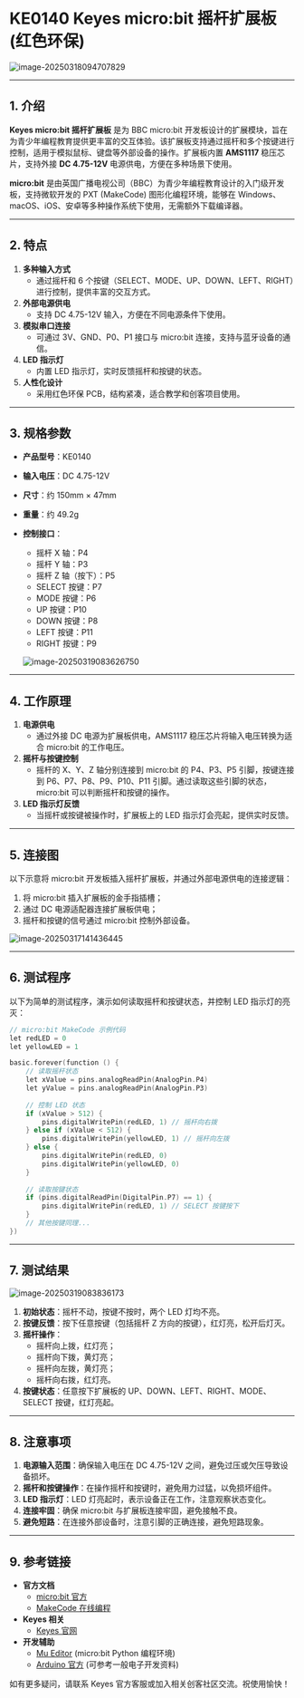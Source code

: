 # KE0140 Keyes micro:bit 摇杆扩展板 (红色环保)

![image-20250318094707829](media/image-20250318094707829.png)

---

## 1. 介绍
**Keyes micro:bit 摇杆扩展板** 是为 BBC micro:bit 开发板设计的扩展模块，旨在为青少年编程教育提供更丰富的交互体验。该扩展板支持通过摇杆和多个按键进行控制，适用于模拟鼠标、键盘等外部设备的操作。扩展板内置 **AMS1117** 稳压芯片，支持外接 **DC 4.75-12V** 电源供电，方便在多种场景下使用。

**micro:bit** 是由英国广播电视公司（BBC）为青少年编程教育设计的入门级开发板，支持微软开发的 PXT (MakeCode) 图形化编程环境，能够在 Windows、macOS、iOS、安卓等多种操作系统下使用，无需额外下载编译器。

---

## 2. 特点
1. **多种输入方式**  
   - 通过摇杆和 6 个按键（SELECT、MODE、UP、DOWN、LEFT、RIGHT）进行控制，提供丰富的交互方式。  
2. **外部电源供电**  
   - 支持 DC 4.75-12V 输入，方便在不同电源条件下使用。  
3. **模拟串口连接**  
   - 可通过 3V、GND、P0、P1 接口与 micro:bit 连接，支持与蓝牙设备的通信。  
4. **LED 指示灯**  
   - 内置 LED 指示灯，实时反馈摇杆和按键的状态。  
5. **人性化设计**  
   - 采用红色环保 PCB，结构紧凑，适合教学和创客项目使用。

---

## 3. 规格参数
- **产品型号**：KE0140  

- **输入电压**：DC 4.75-12V  

- **尺寸**：约 150mm × 47mm 

- **重量**：约 49.2g  

- **控制接口**：  
  - 摇杆 X 轴：P4  
  - 摇杆 Y 轴：P3  
  - 摇杆 Z 轴（按下）：P5  
  - SELECT 按键：P7  
  - MODE 按键：P6  
  - UP 按键：P10  
  - DOWN 按键：P8  
  - LEFT 按键：P11  
  - RIGHT 按键：P9  
  
  ![image-20250319083626750](media/image-20250319083626750.png)

---

## 4. 工作原理
1. **电源供电**  
   - 通过外接 DC 电源为扩展板供电，AMS1117 稳压芯片将输入电压转换为适合 micro:bit 的工作电压。  
2. **摇杆与按键控制**  
   - 摇杆的 X、Y、Z 轴分别连接到 micro:bit 的 P4、P3、P5 引脚，按键连接到 P6、P7、P8、P9、P10、P11 引脚。通过读取这些引脚的状态，micro:bit 可以判断摇杆和按键的操作。  
3. **LED 指示灯反馈**  
   - 当摇杆或按键被操作时，扩展板上的 LED 指示灯会亮起，提供实时反馈。

---

## 5. 连接图

以下示意将 micro:bit 开发板插入摇杆扩展板，并通过外部电源供电的连接逻辑：

1. 将 micro:bit 插入扩展板的金手指插槽；  
2. 通过 DC 电源适配器连接扩展板供电；  
3. 摇杆和按键的信号通过 micro:bit 控制外部设备。

![image-20250317141436445](media/image-20250317141436445.png)

---

## 6. 测试程序
以下为简单的测试程序，演示如何读取摇杆和按键状态，并控制 LED 指示灯的亮灭：

```cpp
// micro:bit MakeCode 示例代码
let redLED = 0
let yellowLED = 1

basic.forever(function () {
    // 读取摇杆状态
    let xValue = pins.analogReadPin(AnalogPin.P4)
    let yValue = pins.analogReadPin(AnalogPin.P3)
    
    // 控制 LED 状态
    if (xValue > 512) {
        pins.digitalWritePin(redLED, 1) // 摇杆向右拨
    } else if (xValue < 512) {
        pins.digitalWritePin(yellowLED, 1) // 摇杆向左拨
    } else {
        pins.digitalWritePin(redLED, 0)
        pins.digitalWritePin(yellowLED, 0)
    }
    
    // 读取按键状态
    if (pins.digitalReadPin(DigitalPin.P7) == 1) {
        pins.digitalWritePin(redLED, 1) // SELECT 按键按下
    }
    // 其他按键同理...
})
```

---

## 7. 测试结果

![image-20250319083836173](media/image-20250319083836173.png)

1. **初始状态**：摇杆不动，按键不按时，两个 LED 灯均不亮。  
2. **按键反馈**：按下任意按键（包括摇杆 Z 方向的按键），红灯亮，松开后灯灭。  
3. **摇杆操作**：  
   - 摇杆向上拨，红灯亮；  
   - 摇杆向下拨，黄灯亮；  
   - 摇杆向左拨，黄灯亮；  
   - 摇杆向右拨，红灯亮。  
4. **按键状态**：任意按下扩展板的 UP、DOWN、LEFT、RIGHT、MODE、SELECT 按键，红灯亮起。

---

## 8. 注意事项
1. **电源输入范围**：确保输入电压在 DC 4.75-12V 之间，避免过压或欠压导致设备损坏。  
2. **摇杆和按键操作**：在操作摇杆和按键时，避免用力过猛，以免损坏组件。  
3. **LED 指示灯**：LED 灯亮起时，表示设备正在工作，注意观察状态变化。  
4. **连接牢固**：确保 micro:bit 与扩展板连接牢固，避免接触不良。  
5. **避免短路**：在连接外部设备时，注意引脚的正确连接，避免短路现象。

---

## 9. 参考链接
- **官方文档**  
  - [micro:bit 官方](https://microbit.org/)  
  - [MakeCode 在线编程](https://makecode.microbit.org/)  
- **Keyes 相关**  
  - [Keyes 官网](http://www.keyes-robot.com/)  
- **开发辅助**  
  - [Mu Editor](https://codewith.mu/) (micro:bit Python 编程环境)  
  - [Arduino 官方](https://www.arduino.cc/) (可参考一般电子开发资料)

如有更多疑问，请联系 Keyes 官方客服或加入相关创客社区交流。祝使用愉快！